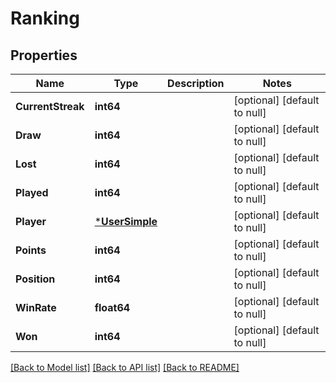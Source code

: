 # Ranking

## Properties
Name | Type | Description | Notes
------------ | ------------- | ------------- | -------------
**CurrentStreak** | **int64** |  | [optional] [default to null]
**Draw** | **int64** |  | [optional] [default to null]
**Lost** | **int64** |  | [optional] [default to null]
**Played** | **int64** |  | [optional] [default to null]
**Player** | [***UserSimple**](UserSimple.md) |  | [optional] [default to null]
**Points** | **int64** |  | [optional] [default to null]
**Position** | **int64** |  | [optional] [default to null]
**WinRate** | **float64** |  | [optional] [default to null]
**Won** | **int64** |  | [optional] [default to null]

[[Back to Model list]](../README.md#documentation-for-models) [[Back to API list]](../README.md#documentation-for-api-endpoints) [[Back to README]](../README.md)

